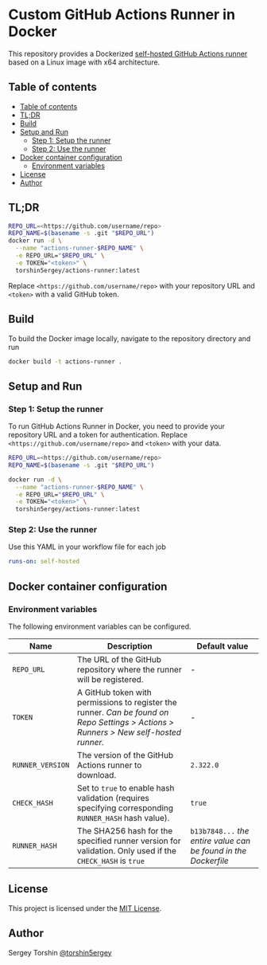 # Custom GitHub Actions Runner in Docker

This repository provides a Dockerized [self-hosted GitHub Actions runner](https://docs.github.com/en/actions/hosting-your-own-runners/managing-self-hosted-runners/about-self-hosted-runners) based on a Linux image with x64 architecture.

## Table of contents

- [Table of contents](#table-of-contents)
- [TL;DR](#tldr)
- [Build](#build)
- [Setup and Run](#setup-and-run)
  - [Step 1: Setup the runner](#step-1-setup-the-runner)
  - [Step 2: Use the runner](#step-2-use-the-runner)
- [Docker container configuration](#docker-container-configuration)
  - [Environment variables](#environment-variables)
- [License](#license)
- [Author](#author)

## TL;DR

```bash
REPO_URL=<https://github.com/username/repo>
REPO_NAME=$(basename -s .git "$REPO_URL")
docker run -d \
  --name "actions-runner-$REPO_NAME" \
  -e REPO_URL="$REPO_URL" \
  -e TOKEN="<token>" \
  torshin5ergey/actions-runner:latest
```

Replace `<https://github.com/username/repo>` with your repository URL and `<token>` with a valid GitHub token.

## Build

To build the Docker image locally, navigate to the repository directory and run

```bash
docker build -t actions-runner .
```

## Setup and Run

### Step 1: Setup the runner

To run GitHub Actions Runner in Docker, you need to provide your repository URL and a token for authentication. Replace `<https://github.com/username/repo>` and `<token>` with your data.

```bash
REPO_URL=<https://github.com/username/repo>
REPO_NAME=$(basename -s .git "$REPO_URL")

docker run -d \
  --name "actions-runner-$REPO_NAME" \
  -e REPO_URL="$REPO_URL" \
  -e TOKEN="<token>" \
  torshin5ergey/actions-runner:latest
```

### Step 2: Use the runner

Use this YAML in your workflow file for each job

```yaml
runs-on: self-hosted
```

## Docker container configuration

### Environment variables

The following environment variables can be configured.

| Name             | Description                                                                                                                           | Default value                                                   |
| ---------------- | ------------------------------------------------------------------------------------------------------------------------------------- | --------------------------------------------------------------- |
| `REPO_URL`       | The URL of the GitHub repository where the runner will be registered.                                                                 | -                                                               |
| `TOKEN`          | A GitHub token with permissions to register the runner. _Can be found on Repo Settings > Actions > Runners > New self-hosted runner._ | -                                                               |
| `RUNNER_VERSION` | The version of the GitHub Actions runner to download.                                                                                 | `2.322.0`                                                       |
| `CHECK_HASH`     | Set to `true` to enable hash validation (requires specifying corresponding `RUNNER_HASH` hash value).                                 | `true`                                                          |
| `RUNNER_HASH`    | The SHA256 hash for the specified runner version for validation. Only used if the `CHECK_HASH` is `true`                              | `b13b7848...` _the entire value can be found in the Dockerfile_ |

## License

This project is licensed under the [MIT License](https://github.com/torshin5ergey/github-actions-docker-runner/blob/main/LICENSE).

## Author

Sergey Torshin [@torshin5ergey](https://github.com/torshin5ergey)
